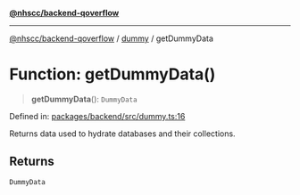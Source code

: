 [**@nhscc/backend-qoverflow**](../../README.md)

***

[@nhscc/backend-qoverflow](../../README.md) / [dummy](../README.md) / getDummyData

# Function: getDummyData()

> **getDummyData**(): `DummyData`

Defined in: [packages/backend/src/dummy.ts:16](https://github.com/nhscc/qoverflow.api.hscc.bdpa.org/blob/7f72ded3e1b4a649a6466e0d002164176291fadc/packages/backend/src/dummy.ts#L16)

Returns data used to hydrate databases and their collections.

## Returns

`DummyData`
